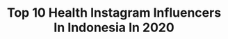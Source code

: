 ---
title: Top 10 Health Instagram Influencers In Indonesia In 2020
description: >-
  Find top health Instagram influencers in Indonesia in 2020. Most popular hashtags: #otakufest2020 #lifestyle #otakufest #stayhome.
platform: Instagram
profiles:
  - username: "looraxo"
    fullname: >-
      LOORA ♡
    location: "Indonesia"
    followers: 39363
    engagement: 1982
    commentsToLikes: 0.262634
    id: ck0w5r0q350bz0i19dcii7rgu
    verified: false
    hashtags: "#koost, #coronaworkout, #lol, #ad"
  - username: "agustinakartikaa"
    fullname: >-
      Agustina Kartika Sari ✨
    location: "Indonesia"
    followers: 8158
    engagement: 1207
    commentsToLikes: 0.069725
    id: ck138zbsqir7s0i19d1b55ka4
    verified: false
    hashtags: ""
  - username: "aimanrickyy"
    fullname: >-
      Aiman Ricky
    location: "Indonesia"
    followers: 292849
    engagement: 153
    commentsToLikes: 0.046332
    id: ck14ku1v6rbmf0i199qz7n7jy
    verified: true
    hashtags: "#dirumahaja, #staypositive, #bastohcatalog, #staysafe"
  - username: "sarah.mulindwa"
    fullname: >-
      Sarah Mulindwa
    location: "Indonesia"
    followers: 28251
    engagement: 262
    commentsToLikes: 0.049906
    id: ck15rubst9qus0i19qt0944t1
    verified: false
    hashtags: "#mulindwagirls, #covid19, #throwback, #sisters"
  - username: "kamalh24"
    fullname: >-
      Kamal hafid
    location: "Indonesia"
    followers: 21628
    engagement: 488
    commentsToLikes: 0.026472
    id: ck6u0ru3ahejt0j71q2wakpei
    verified: false
    hashtags: "#menstyle, #consistency, #parfumpremium, #bisnisanakmedan"
  - username: "annita.liem"
    fullname: >-
      Annita🦁
    location: "Indonesia"
    followers: 28203
    engagement: 91
    commentsToLikes: 0.103339
    id: ck6u0rndchdha0j71062bxkt4
    verified: false
    hashtags: "#jktfoodbang, #ootd, #yslbeautyid, #premiumingredients"
  - username: "humnaraza"
    fullname: >-
      Humna Raza
    location: "Indonesia"
    followers: 257921
    engagement: 454
    commentsToLikes: 0.010806
    id: ck13ci1an0g610i19nhzw9sk2
    verified: true
    hashtags: "#happytodolist, #stayhomestaytuned, #coronafreepakistan, #startwithyourself"
  - username: "mimialbero"
    fullname: >-
      Mimi
    location: "Indonesia"
    followers: 128206
    engagement: 195
    commentsToLikes: 0.015061
    id: ck55oo0ou8r9a0i11i0dzj5d3
    verified: true
    hashtags: ""
  - username: "viennaelfira"
    fullname: >-
      Vienna Elfira P
    location: "Indonesia"
    followers: 159471
    engagement: 167
    commentsToLikes: 0.011456
    id: ck6ud3sysiz9z0j71f66tah32
    verified: false
    hashtags: "#bbq, #stayhome, #positivepeople, #marriotbonvoy"
  - username: "shoucos"
    fullname: >-
      Shou 翔 💙
    location: "Indonesia"
    followers: 8500
    engagement: 792
    commentsToLikes: 0.029560
    id: ck5hq80f9so3j0i115tbk0m8i
    verified: false
    hashtags: "#otakufest2020, #giyuutomioka, #hashiracosplay, #lemons"
---